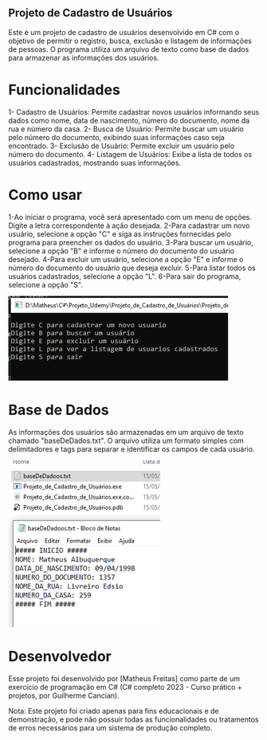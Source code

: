 ## Projeto de Cadastro de Usuários

Este é um projeto de cadastro de usuários desenvolvido em C# com o objetivo de permitir o registro, busca, exclusão e listagem de informações de pessoas. O programa utiliza um arquivo de texto como base de dados para armazenar as informações dos usuários.

# Funcionalidades

1- Cadastro de Usuários: Permite cadastrar novos usuários informando seus dados como nome, data de nascimento, número do documento, nome da rua e número da casa.
2- Busca de Usuário: Permite buscar um usuário pelo número do documento, exibindo suas informações caso seja encontrado.
3- Exclusão de Usuário: Permite excluir um usuário pelo número do documento.
4- Listagem de Usuários: Exibe a lista de todos os usuários cadastrados, mostrando suas informações.

# Como usar

1-Ao iniciar o programa, você será apresentado com um menu de opções. Digite a letra correspondente à ação desejada.
2-Para cadastrar um novo usuário, selecione a opção "C" e siga as instruções fornecidas pelo programa para preencher os dados do usuário.
3-Para buscar um usuário, selecione a opção "B" e informe o número do documento do usuário desejado.
4-Para excluir um usuário, selecione a opção "E" e informe o número do documento do usuário que deseja excluir.
5-Para listar todos os usuários cadastrados, selecione a opção "L".
6-Para sair do programa, selecione a opção "S".

<img height = 170px  width=441px  src="https://github.com/MatheusFreit/Projeto_de_Cadastrado_C-/blob/main/Projeto_de_Cadastro_de_Usu%C3%A1rios/Projeto_de_Cadastro_de_Usu%C3%A1rios/imagens/Tela_inicial.png">


# Base de Dados

As informações dos usuários são armazenadas em um arquivo de texto chamado "baseDeDados.txt". O arquivo utiliza um formato simples com delimitadores e tags para separar e identificar os campos de cada usuário.

<img height = 335px  width=305px src="https://github.com/MatheusFreit/Projeto_de_Cadastrado_C-/blob/main/Projeto_de_Cadastro_de_Usu%C3%A1rios/Projeto_de_Cadastro_de_Usu%C3%A1rios/imagens/Base_de_Dados.PNG">


# Desenvolvedor

Esse projeto foi desenvolvido por [Matheus Freitas] como parte de um exercício de programação em C# (C# completo 2023 - Curso prático + projetos, por Guilherme Cancian).

Nota: Este projeto foi criado apenas para fins educacionais e de demonstração, e pode não possuir todas as funcionalidades ou tratamentos de erros necessários para um sistema de produção completo.
